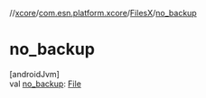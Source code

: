 //[xcore](../../../index.md)/[com.esn.platform.xcore](../index.md)/[FilesX](index.md)/[no_backup](no_backup.md)

# no_backup

[androidJvm]\
val [no_backup](no_backup.md): [File](https://developer.android.com/reference/kotlin/java/io/File.html)
